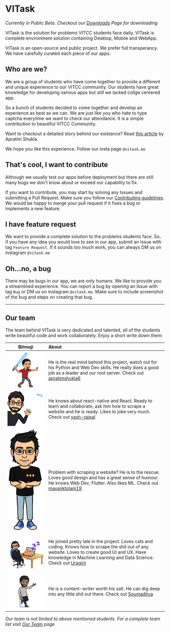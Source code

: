 # VITask

_Currently in Public Beta. Checkout our [Downloads](https://vitask.me/downloads) Page for downloading_ 

VITask is the solution for problems VITCC students face daily. VITask is complete environment solution containing Desktop, Mobile and WebApp. 

VITask is an open-source and public project. We prefer full transperancy. We have carefully curated each piece of our apps. 

## Who are we?

We are a group of students who have come together to provide a different and unique experience to our VITCC community. Our students have great knowledge for developing various apps but still we lacked collge centered app.

So a bunch of students decided to come together and develop an experience as best as we can. We are just like you who hate to type captcha everytime we want to check our attendance. It is a simple contribution to beautiful VITCC Community.

Want to checkout a detailed story behind our existance? Read [this article]() by Apratim Shukla.

We hope you like this experience. Follow our insta page `@vitask.me`

## That's cool, I want to contribute

Although we usually test our apps before deployment but there are still many bugs we don't know about or exceed our capability to fix.

If you want to contribute, you may start by solving any Issues and submitting a Pull Request. Make sure you follow our [Contributing guidelines](Contributing.md). We would be happy to merge your pull request if it fixes a bug or implements a new feature. 

## I have feature request

We want to provide a complete solution to the problems students face. So, if you have any idea you would love to see in our app, submit an Issue with tag `Feature Request`. If it sounds too much work, you can always DM us on instagram `@vitask.me` 


## Oh...no, a bug

There may be bugs in our app, we are only humans. We like to provide you a streamlined experience. You can report a bug by opening an Issue with tag `Bug` or DM us on instagram `@vitask.me`. Make sure to include screenshot of the bug and steps on creating that bug.


---

## Our team

The team behind VITask is very dedicated and talented, all of the students write beautiful code and work collaborately. Enjoy a short write down them:

| Bitmoji | About|
|:----:|:----| 
| ![apratimshukla6](/resources/apratimshukla.png)  | He is the real mind behind this project, watch out for his Python and Web Dev skills. He really does a good job as a leader and our root server. Check out [apratimshukla6](http://github.com/apratimshukla6)
| ![yash-rajpal](/resources/yash-rajpal.png) | He knows about react-native and React. Ready to learn and collaborate, ask him how to scrape a website and he is ready. Likes to joke very much. Check out [yash-rajpal](http://github.com/yash-rajpal)|
| ![mayanktolani19](/resources/mayanktolani19.png) | Problem with scraping a website? He is to the rescue. Loves good design and has a great sense of humour. He knows Web Dev, Flutter. Also likes ML. Check out [mayanktolani19](http://github.com/mayanktolani19)|
| ![uragirii](/resources/uragirii.png)| He joined pretty late in the project. Loves cats and coding. Knows how to scrape the shit out of any website. Loves to create good UI and UX.  Have knowledge in Machine Learning and Data Science. Check out [Uragirii](http://github.com/uragirii)
| ![soumaditya](/resources/soumaditya.jpeg)| He is a content-writer worth his salt. He can dig deep into any little shit out there. Check out [Soumaditya](https://github.com/soumaditya)




_Our team is not limited to above mentioned students. For a complete team list visit [Our Team](https://vitask.me/ourteam) page_

